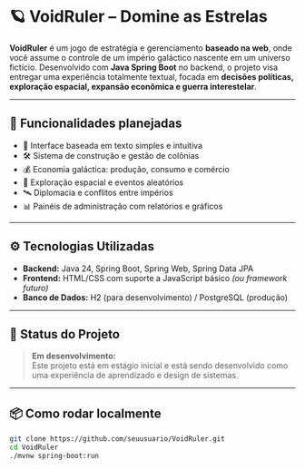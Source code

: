 # 🪐 VoidRuler – Domine as Estrelas

**VoidRuler** é um jogo de estratégia e gerenciamento **baseado na web**, onde você assume o controle de um império galáctico nascente em um universo fictício. Desenvolvido com **Java Spring Boot** no backend, o projeto visa entregar uma experiência totalmente textual, focada em **decisões políticas, exploração espacial, expansão econômica e guerra interestelar**.

---

## 🚀 Funcionalidades planejadas

- 🌌 Interface baseada em texto simples e intuitiva  
- 🛠️ Sistema de construção e gestão de colônias  
- 💰 Economia galáctica: produção, consumo e comércio  
- 🔭 Exploração espacial e eventos aleatórios  
- 🛰️ Diplomacia e conflitos entre impérios  
- 📊 Painéis de administração com relatórios e gráficos  

---

## ⚙️ Tecnologias Utilizadas

- **Backend:** Java 24, Spring Boot, Spring Web, Spring Data JPA  
- **Frontend:** HTML/CSS com suporte a JavaScript básico *(ou framework futuro)*  
- **Banco de Dados:** H2 (para desenvolvimento) / PostgreSQL (produção)  

---

## 🧪 Status do Projeto

> **Em desenvolvimento:**  
> Este projeto está em estágio inicial e está sendo desenvolvido como uma experiência de aprendizado e design de sistemas.  

---

## 📦 Como rodar localmente

```bash
git clone https://github.com/seuusuario/VoidRuler.git
cd VoidRuler
./mvnw spring-boot:run
